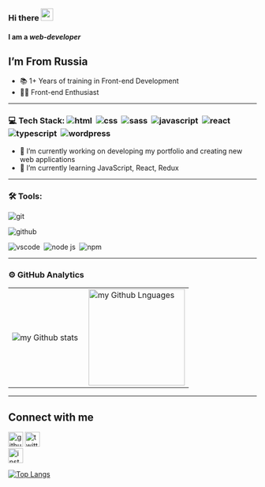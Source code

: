 ### Hi there <img src="https://media.giphy.com/media/hvRJCLFzcasrR4ia7z/giphy.gif" width="25px">
#### I am a *web-developer*
<!-- ![I am a *web-developer*](https://raw.githubusercontent.com/somenave/somenave/main/banner.webp) -->

 ## I’m From Russia
- 📚 1+ Years of training in Front-end Development
- 👨‍💻 Front-end Enthusiast 

---

### 💻 Tech Stack: <img alt="html" src="https://raw.githubusercontent.com/somenave/somenave/main/html.png" />&nbsp; <img alt="css" src="https://raw.githubusercontent.com/somenave/somenave/main/css.png" />&nbsp; <img alt="sass" src="https://raw.githubusercontent.com/somenave/somenave/main/sass.png" />&nbsp; <img alt="javascript" src="https://raw.githubusercontent.com/somenave/somenave/main/javascript.png" />&nbsp; <img alt="react" src="https://raw.githubusercontent.com/somenave/somenave/main/react.png" />&nbsp; <img alt="typescript" src="https://raw.githubusercontent.com/somenave/somenave/main/typescript" />&nbsp; <img alt="wordpress" src="https://raw.githubusercontent.com/somenave/somenave/main/wordpress" />&nbsp;
<!-- JS / REACT / HTML / CSS / SCSS / BOOTSTRAP -->

- 🔭 I’m currently working on developing my portfolio and creating new web applications 
- 🌱 I’m currently learning JavaScript, React, Redux 

---

### 🛠 Tools:

<!-- <img alt="git" src="https://img.shields.io/badge/git-F05033.svg?&style=for-the-badge&logo=git&logoColor=fff" />&nbsp; -->
<img alt="git" src="https://raw.githubusercontent.com/somenave/somenave/main/git.png" />&nbsp;
<!-- <img alt="github" src="https://img.shields.io/badge/github-000.svg?&style=for-the-badge&logo=github&logoColor=fff" />&nbsp; -->
<img alt="github" src="https://raw.githubusercontent.com/somenave/somenave/main/github.png" />&nbsp;
<!-- <img alt="vs code" src="https://img.shields.io/badge/vs code-007ACC.svg?&style=for-the-badge&logo=visual-studio-code&logoColor=fff" />&nbsp; -->
<img alt="vscode" src="https://raw.githubusercontent.com/somenave/somenave/main/vscode.png" />&nbsp;
<img alt="node js" src="https://raw.githubusercontent.com/somenave/somenave/main/nodejs.png" />&nbsp;
<img alt="npm" src="https://raw.githubusercontent.com/somenave/somenave/main/npm.png" />&nbsp;

---

### ⚙️ GitHub Analytics

<table>
  <tr>
    <td>
      <img align="left" src="https://github-readme-streak-stats.herokuapp.com/?user=somenave&theme=algolia" alt="my Github stats" />
    </td>
    <td>
      <img height="195px" align="right" alt="my Github Lnguages" src="https://github-readme-stats-eight-theta.vercel.app/api/top-langs/?username=somenave&theme=algolia&layout=compact" />
    </td>
  </tr>
</table>

---
## Connect with me
[<img src='https://raw.githubusercontent.com/somenave/somenave/main/github.png' alt='github' height='30'>](https://github.com/somenave)
[<img src='https://raw.githubusercontent.com/somenave/somenave/main/twitter.png' alt='twitter' height='30'>](https://github.com/somenave)  
[<img src='https://raw.githubusercontent.com/somenave/somenave/main/instagram.png' alt='instagram' height='30'>](https://github.com/somenave)  

[![Top Langs](https://github-readme-stats.vercel.app/api/top-langs/?username=somenave)](https://github.com/anuraghazra/github-readme-stats)

